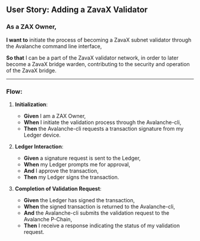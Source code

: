 ## **User Story: Adding a ZavaX Validator**

### **As** a ZAX Owner,

**I want to** initiate the process of becoming a ZavaX subnet validator through the Avalanche command line interface,

**So that** I can be a part of the ZavaX validator network, in order to later become a ZavaX bridge warden, contributing to the security and operation of the ZavaX bridge.

---

### **Flow**:

1. **Initialization**:
    - **Given** I am a ZAX Owner,
    - **When** I initiate the validation process through the Avalanche-cli,
    - **Then** the Avalanche-cli requests a transaction signature from my Ledger device.

2. **Ledger Interaction**:
    - **Given** a signature request is sent to the Ledger,
    - **When** my Ledger prompts me for approval,
    - **And** I approve the transaction,
    - **Then** my Ledger signs the transaction.

3. **Completion of Validation Request**:
    - **Given** the Ledger has signed the transaction,
    - **When** the signed transaction is returned to the Avalanche-cli,
    - **And** the Avalanche-cli submits the validation request to the Avalanche P-Chain,
    - **Then** I receive a response indicating the status of my validation request.

